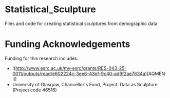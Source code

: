 Statistical_Sculpture
=====================

Files and code for creating statistical sculptures from demographic data

# Funding Acknowledgements

Funding for this research includes:
  - !(http://www.esrc.ac.uk/my-esrc/grants/RES-043-25-0011/outputs/read/e602224c-3ee6-43ef-9c40-ad9f2ae7634a)[AQMEN II]
  - University of Glasgow, Chancellor's Fund, Project: Data as Sculpture. (Project code 46516)
